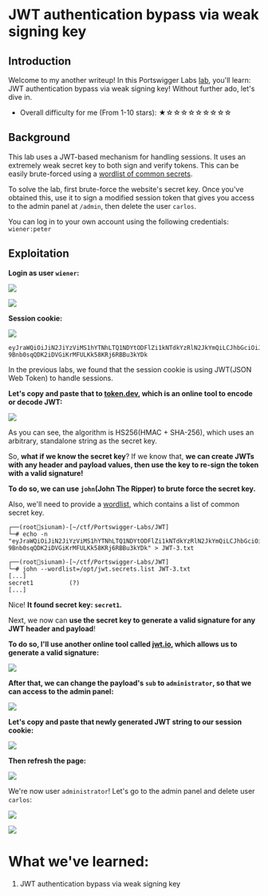 # JWT authentication bypass via weak signing key

## Introduction

Welcome to my another writeup! In this Portswigger Labs [lab](https://portswigger.net/web-security/jwt/lab-jwt-authentication-bypass-via-weak-signing-key), you'll learn: JWT authentication bypass via weak signing key! Without further ado, let's dive in.

- Overall difficulty for me (From 1-10 stars): ★☆☆☆☆☆☆☆☆☆

## Background

This lab uses a JWT-based mechanism for handling sessions. It uses an extremely weak secret key to both sign and verify tokens. This can be easily brute-forced using a [wordlist of common secrets](https://github.com/wallarm/jwt-secrets/blob/master/jwt.secrets.list).

To solve the lab, first brute-force the website's secret key. Once you've obtained this, use it to sign a modified session token that gives you access to the admin panel at `/admin`, then delete the user `carlos`.

You can log in to your own account using the following credentials: `wiener:peter`

## Exploitation

**Login as user `wiener`:**

![](https://github.com/siunam321/CTF-Writeups/blob/main/Portswigger-Labs/JWT/JWT-3/images/Pasted%20image%2020221226024759.png)

![](https://github.com/siunam321/CTF-Writeups/blob/main/Portswigger-Labs/JWT/JWT-3/images/Pasted%20image%2020221226024806.png)

**Session cookie:**

![](https://github.com/siunam321/CTF-Writeups/blob/main/Portswigger-Labs/JWT/JWT-3/images/Pasted%20image%2020221226024824.png)

```
eyJraWQiOiJiN2JiYzViMS1hYTNhLTQ1NDYtODFlZi1kNTdkYzRlN2JkYmQiLCJhbGciOiJIUzI1NiJ9.eyJpc3MiOiJwb3J0c3dpZ2dlciIsInN1YiI6IndpZW5lciIsImV4cCI6MTY3MjA0NDQ4MH0.6F8-9Bnb0sqQDK2iDVGiKrMFULKk58KRj6RBBu3kYDk
```

In the previous labs, we found that the session cookie is using JWT(JSON Web Token) to handle sessions.

**Let's copy and paste that to [token.dev](https://token.dev/), which is an online tool to encode or decode JWT:**

![](https://github.com/siunam321/CTF-Writeups/blob/main/Portswigger-Labs/JWT/JWT-3/images/Pasted%20image%2020221226025035.png)

As you can see, the algorithm is HS256(HMAC + SHA-256), which uses an arbitrary, standalone string as the secret key.

So, **what if we know the secret key**? If we know that, **we can create JWTs with any header and payload values, then use the key to re-sign the token with a valid signature!**

**To do so, we can use `john`(John The Ripper) to brute force the secret key.**

Also, we'll need to provide a [wordlist](https://github.com/wallarm/jwt-secrets/blob/master/jwt.secrets.list), which contains a list of common secret key.

```
┌──(root🌸siunam)-[~/ctf/Portswigger-Labs/JWT]
└─# echo -n "eyJraWQiOiJiN2JiYzViMS1hYTNhLTQ1NDYtODFlZi1kNTdkYzRlN2JkYmQiLCJhbGciOiJIUzI1NiJ9.eyJpc3MiOiJwb3J0c3dpZ2dlciIsInN1YiI6IndpZW5lciIsImV4cCI6MTY3MjA0NDQ4MH0.6F8-9Bnb0sqQDK2iDVGiKrMFULKk58KRj6RBBu3kYDk" > JWT-3.txt
```

```
┌──(root🌸siunam)-[~/ctf/Portswigger-Labs/JWT]
└─# john --wordlist=/opt/jwt.secrets.list JWT-3.txt 
[...]
secret1          (?)     
[...]
```

Nice! **It found secret key: `secret1`.**

Next, we now can **use the secret key to generate a valid signature for any JWT header and payload**!

**To do so, I'll use another online tool called [jwt.io](https://jwt.io/), which allows us to generate a valid signature:**

![](https://github.com/siunam321/CTF-Writeups/blob/main/Portswigger-Labs/JWT/JWT-3/images/Pasted%20image%2020221226025907.png)

**After that, we can change the payload's `sub` to `administrator`, so that we can access to the admin panel:**

![](https://github.com/siunam321/CTF-Writeups/blob/main/Portswigger-Labs/JWT/JWT-3/images/Pasted%20image%2020221226025945.png)

**Let's copy and paste that newly generated JWT string to our session cookie:**

![](https://github.com/siunam321/CTF-Writeups/blob/main/Portswigger-Labs/JWT/JWT-3/images/Pasted%20image%2020221226030013.png)

**Then refresh the page:**

![](https://github.com/siunam321/CTF-Writeups/blob/main/Portswigger-Labs/JWT/JWT-3/images/Pasted%20image%2020221226030027.png)

We're now user `administrator`! Let's go to the admin panel and delete user `carlos`:

![](https://github.com/siunam321/CTF-Writeups/blob/main/Portswigger-Labs/JWT/JWT-3/images/Pasted%20image%2020221226030053.png)

![](https://github.com/siunam321/CTF-Writeups/blob/main/Portswigger-Labs/JWT/JWT-3/images/Pasted%20image%2020221226030102.png)

# What we've learned:

1. JWT authentication bypass via weak signing key